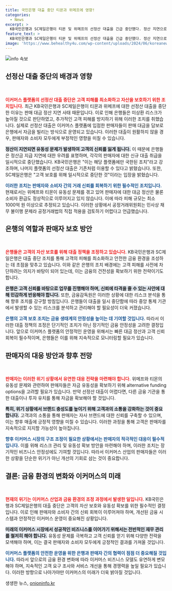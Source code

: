```yaml
---
title: 국민은행 대출 중단 티몬과 위메프에 영향!
categories:
  - News
excerpt: >
  KB국민은행과 SC제일은행이 티몬 및 위메프의 선정산 대출을 긴급 중단했다. 정산 지연으로 인한 고객 피해와 자산 보호를 위한 조치로, 그로 인해 유동성 위기를 맞은 이커머스 플랫폼과 판매자들이 대규모 피해를 입을 것으로 예상된다.
feature_text: >
  KB국민은행과 SC제일은행이 티몬 및 위메프의 선정산 대출을 긴급 중단했다. 정산 지연으로 인한 고객 피해와 자산 보호를 위한 조치로, 그로 인해 유동성 위기를 맞은 이커머스 플랫폼과 판매자들이 대규모 피해를 입을 것으로 예상된다.
image: 'https://www.behealthy4u.com/wp-content/uploads/2024/06/koreanews.jpg'
---
```


<p><img src="https://www.behealthy4u.com/wp-content/uploads/2024/06/koreanews.jpg" alt="info 속보" /></p>

<h2 data-ke-size="size26">선정산 대출 중단의 배경과 영향</h2>

<p data-ke-size="size16">&nbsp;</p>

<p><b><span style="color: #ee2323;">이커머스 플랫폼의 선정산 대출 중단은 고객 피해를 최소화하고 자산을 보호하기 위한 조치입니다.</span></b> 최근 KB국민은행과 SC제일은행이 티몬과 위메프에 대한 선정산 대출을 중단한 이유는 판매 대금 정산 지연 사태 때문입니다. 이로 인해 은행들은 미상환 리스크가 높아질 것으로 판단하였고, 추가적인 고객 피해를 방지하기 위해 이러한 조치를 취했습니다. 실제로 선정산 대출은 이커머스 플랫폼에 입점한 판매자들이 판매 대금을 담보로 은행에서 자금을 빌리는 방식으로 운영되고 있습니다. 이러한 대출이 원활하지 않을 경우, 판매자와 소비자 모두에게 부정적인 영향을 미칠 수 있습니다.</p>

<p><b><span style="background-color: #21538527;">정산이 지연되면 유동성 문제가 발생하여 고객의 신뢰를 잃게 됩니다.</span></b> 이 때문에 은행들은 정산금 지급 지연에 대한 우려를 표명하며, 각각의 판매자에 대한 신규 대출 취급을 일시적으로 중단했습니다. KB국민은행은 "이는 해당 플랫폼에만 국한된 조치"라고 강조하며, 나머지 플랫폼의 선정산 대출은 기존처럼 이용할 수 있다고 밝혔습니다. 또한, SC제일은행은 "고객 보호를 위해 일시적으로 중단한 것"이라는 입장을 밝혔습니다.</p>

<p><b><span style="color: #1a5490;">이러한 조치는 판매자와 소비자 간의 거래 신뢰를 회복하기 위한 필수적인 조치입니다.</span></b> 현재로서는 위메프와 티몬이 유동성 문제를 겪고 있어 판매자에 대한 대금 정산은 물론 소비자 환급도 정상적으로 이루어지고 있지 않습니다. 이에 따라 피해 규모는 최소 1000억 원 이상으로 추정되고 있습니다. 이러한 상황에서 공정거래위원회는 민사상 채무 불이행 문제라 공정거래법의 직접 적용을 검토하기 어렵다고 언급했습니다.</p>

<h2 data-ke-size="size26">은행의 역할과 판매자 보호 방안</h2>

<p data-ke-size="size16">&nbsp;</p>

<p><b><span style="color: #ee2323;">은행들은 고객의 자산 보호를 위해 대출 정책을 조정하고 있습니다.</span></b> KB국민은행과 SC제일은행은 대출 중단 조치를 통해 고객의 피해를 최소화하고 안전한 금융 환경을 조성하는 데 초점을 맞추고 있습니다. 이와 같은 은행의 조치 배경에는 고객 피해를 사전에 차단하려는 의지가 바탕이 되어 있는데, 이는 금융의 건전성을 확보하기 위한 전략이기도 합니다.</p>

<p><b><span style="background-color: #21538527;">은행은 고객 신뢰를 바탕으로 업무를 진행해야 하며, 신뢰에 타격을 줄 수 있는 사안에 대해 민감하게 반응해야 합니다.</span></b> 또한, 금융감독원은 이러한 상황에 대한 리스크 분석을 통해 향후 조치를 강구할 방침입니다. 은행들이 대출을 일시 중단함에 따라 중앙 통제 기관에서 발생할 수 있는 리스크를 분석하고 관리해야 할 필요성이 더욱 커졌습니다.</p>

<p><b><span style="color: #1a5490;">은행의 고객 보호 조치는 금융 생태계의 안정성을 높이는 데 기여할 것입니다.</span></b> 따라서 이러한 대출 정책의 조정은 단기적인 조치가 아닌 장기적인 금융 안정성을 고려한 결정입니다. 앞으로 이커머스 플랫폼의 안정적인 운영을 위해서는 빠른 대금 정산과 고객 신뢰 회복이 필수적이며, 은행들은 이를 위해 지속적으로 모니터링할 필요가 있습니다.</p>

<h2 data-ke-size="size26">판매자의 대응 방안과 향후 전망</h2>

<p data-ke-size="size16">&nbsp;</p>

<p><b><span style="color: #ee2323;">판매자는 이러한 위기 상황에서 유연한 대응 전략을 마련해야 합니다.</span></b> 위메프와 티몬의 유동성 문제와 관련하여 판매자들은 자금 유동성을 확보하기 위해 alternative funding options을 고려할 필요가 있습니다. 만약 선정산 대출이 어렵다면, 다른 금융 기관을 통한 대출이나 투자 유치를 통해 자금을 확보해야 할 것입니다.</p>

<p><b><span style="background-color: #21538527;">특히, 위기 상황에서 브랜드 충성도를 높이기 위해 고객과의 소통을 강화하는 것이 중요합니다.</span></b> 고객과의 소통을 통해 판매자는 자사 브랜드에 대한 신뢰를 구축할 수 있으며, 이는 향후 매출에 긍정적 영향을 미칠 수 있습니다. 이러한 과정을 통해 고객은 판매자를 지속적으로 지지할 가능성이 높아집니다.</p>

<p><b><span style="color: #1a5490;">향후 이커머스 시장의 구조 조정이 필요한 상황에서는 판매자의 적극적인 대응이 필수적입니다.</span></b> 이를 위해 리스크 관리 및 유동성 확보 방안을 마련해야 하며, 이러한 조치는 장기적인 비즈니스 안정성에도 기여할 것입니다. 따라서 이커머스 산업의 판매자들은 이러한 상황을 단순한 위기가 아닌 개선의 기회로 삼는 것이 중요합니다.</p>

<h2 data-ke-size="size26">결론: 금융 환경의 변화와 이커머스의 미래</h2>

<p data-ke-size="size16">&nbsp;</p>

<p><b><span style="color: #ee2323;">현재의 위기는 이커머스 산업과 금융 환경의 조정 과정에서 발생한 일입니다.</span></b> KB국민은행과 SC제일은행의 대출 중단은 고객의 자산 보호와 유동성 확보를 위한 필수적인 결정입니다. 이로 인해 판매자와 소비자 간의 신뢰 회복이 이루어져야 하며, 개선된 금융 시스템과 안정적인 이커머스 운영이 중요해진 상황입니다.</p>

<p><b><span style="background-color: #21538527;">미래의 이커머스 시장에서 성공적인 비즈니스를 이어가기 위해서는 전반적인 재무 관리를 철저히 해야 합니다.</span></b> 유동성 문제를 극복하고 고객 신뢰를 얻기 위해 다양한 전략을 모색해야 하며, 이는 결국 판매자와 소비자 모두에게 긍정적인 결과를 가져올 것입니다.</p>

<p><b><span style="color: #1a5490;">이커머스 플랫폼의 안전한 운영을 위한 은행과 판매자 간의 협력이 점점 더 중요해질 것입니다.</span></b> 따라서 앞으로의 금융 환경 변화에 따라 이커머스 비즈니스 모델도 유연하게 변모해야 하며, 지속적인 고객 요구 조사와 서비스 개선을 통해 경쟁력을 높일 필요가 있습니다. 이러한 방향으로 나아가야만 이커머스의 미래가 더욱 밝아질 것입니다.</p>
생생한 뉴스, <a href="https://onioninfo.kr" rel="dofollow">onioninfo.kr</a>


